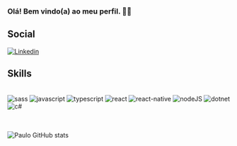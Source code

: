 ### Olá! Bem vindo(a) ao meu perfil. 👋🏽

## Social
[![Linkedin](https://img.shields.io/badge/LinkedIn-0077B5?style=for-the-badge&logo=linkedin&logoColor=white)](https://www.linkedin.com/in/pauloguilherm/)

## Skills
<div style="display: inline_block"><br/>
  <img alt="sass" align="center" src="https://img.shields.io/badge/Sass-CC6699?style=for-the-badge&logo=sass&logoColor=white"/>
  <img alt="javascript" align="center" src="https://img.shields.io/badge/JavaScript-F7DF1E?style=for-the-badge&logo=javascript&logoColor=black"/>
  <img alt="typescript" align="center" src="https://img.shields.io/badge/TypeScript-61DAFB?style=for-the-badge&logo=typescript&logoColor=black"/>
  <img alt="react" align="center" src="https://img.shields.io/badge/React-20232A?style=for-the-badge&logo=react&logoColor=61DAFB"/>
  <img alt="react-native" align="center" src="https://img.shields.io/badge/React_Native-20232A?style=for-the-badge&logo=react&logoColor=61DAFB"/>
  <img alt="nodeJS" align="center" src="https://img.shields.io/badge/Node.js-43853D?style=for-the-badge&logo=node.js&logoColor=white"/>
  <img alt="dotnet" align="center" src="https://img.shields.io/badge/.NET-5C2D91?style=for-the-badge&logo=.net&logoColor=white"/>
  <img alt="c#" align="center" src="https://img.shields.io/badge/C%23-239120?style=for-the-badge&logo=c-sharp&logoColor=white"/>
</div>

<br/><br/>
![Paulo GitHub stats](https://github-readme-stats.vercel.app/api?username=PauloGuilheerm&show_icons=true&theme=tokyonight)
